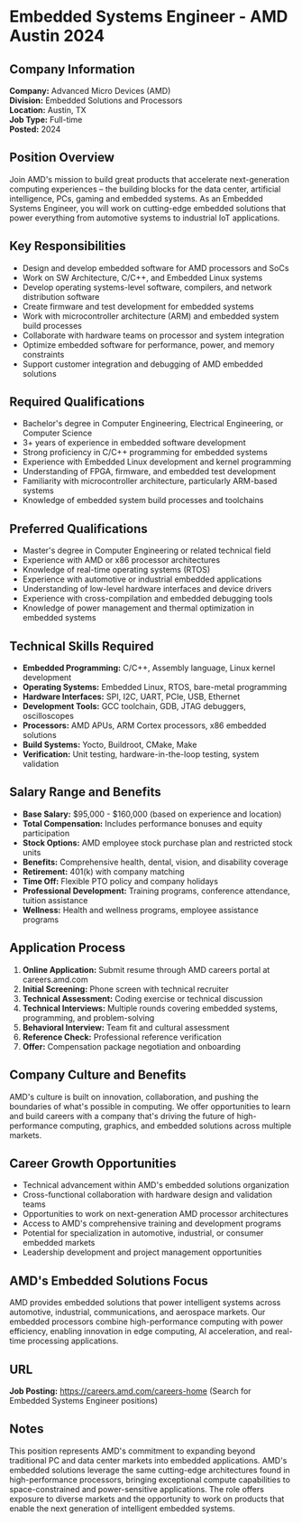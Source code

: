 # Embedded Systems Engineer - AMD Austin 2024

## Company Information
**Company:** Advanced Micro Devices (AMD)  
**Division:** Embedded Solutions and Processors  
**Location:** Austin, TX  
**Job Type:** Full-time  
**Posted:** 2024  

## Position Overview
Join AMD's mission to build great products that accelerate next-generation computing experiences – the building blocks for the data center, artificial intelligence, PCs, gaming and embedded systems. As an Embedded Systems Engineer, you will work on cutting-edge embedded solutions that power everything from automotive systems to industrial IoT applications.

## Key Responsibilities
- Design and develop embedded software for AMD processors and SoCs
- Work on SW Architecture, C/C++, and Embedded Linux systems
- Develop operating systems-level software, compilers, and network distribution software
- Create firmware and test development for embedded systems
- Work with microcontroller architecture (ARM) and embedded system build processes
- Collaborate with hardware teams on processor and system integration
- Optimize embedded software for performance, power, and memory constraints
- Support customer integration and debugging of AMD embedded solutions

## Required Qualifications
- Bachelor's degree in Computer Engineering, Electrical Engineering, or Computer Science
- 3+ years of experience in embedded software development
- Strong proficiency in C/C++ programming for embedded systems
- Experience with Embedded Linux development and kernel programming
- Understanding of FPGA, firmware, and embedded test development
- Familiarity with microcontroller architecture, particularly ARM-based systems
- Knowledge of embedded system build processes and toolchains

## Preferred Qualifications
- Master's degree in Computer Engineering or related technical field
- Experience with AMD or x86 processor architectures
- Knowledge of real-time operating systems (RTOS)
- Experience with automotive or industrial embedded applications
- Understanding of low-level hardware interfaces and device drivers
- Experience with cross-compilation and embedded debugging tools
- Knowledge of power management and thermal optimization in embedded systems

## Technical Skills Required
- **Embedded Programming:** C/C++, Assembly language, Linux kernel development
- **Operating Systems:** Embedded Linux, RTOS, bare-metal programming
- **Hardware Interfaces:** SPI, I2C, UART, PCIe, USB, Ethernet
- **Development Tools:** GCC toolchain, GDB, JTAG debuggers, oscilloscopes
- **Processors:** AMD APUs, ARM Cortex processors, x86 embedded solutions
- **Build Systems:** Yocto, Buildroot, CMake, Make
- **Verification:** Unit testing, hardware-in-the-loop testing, system validation

## Salary Range and Benefits
- **Base Salary:** $95,000 - $160,000 (based on experience and location)
- **Total Compensation:** Includes performance bonuses and equity participation
- **Stock Options:** AMD employee stock purchase plan and restricted stock units
- **Benefits:** Comprehensive health, dental, vision, and disability coverage
- **Retirement:** 401(k) with company matching
- **Time Off:** Flexible PTO policy and company holidays
- **Professional Development:** Training programs, conference attendance, tuition assistance
- **Wellness:** Health and wellness programs, employee assistance programs

## Application Process
1. **Online Application:** Submit resume through AMD careers portal at careers.amd.com
2. **Initial Screening:** Phone screen with technical recruiter
3. **Technical Assessment:** Coding exercise or technical discussion
4. **Technical Interviews:** Multiple rounds covering embedded systems, programming, and problem-solving
5. **Behavioral Interview:** Team fit and cultural assessment
6. **Reference Check:** Professional reference verification
7. **Offer:** Compensation package negotiation and onboarding

## Company Culture and Benefits
AMD's culture is built on innovation, collaboration, and pushing the boundaries of what's possible in computing. We offer opportunities to learn and build careers with a company that's driving the future of high-performance computing, graphics, and embedded solutions across multiple markets.

## Career Growth Opportunities
- Technical advancement within AMD's embedded solutions organization
- Cross-functional collaboration with hardware design and validation teams
- Opportunities to work on next-generation AMD processor architectures
- Access to AMD's comprehensive training and development programs
- Potential for specialization in automotive, industrial, or consumer embedded markets
- Leadership development and project management opportunities

## AMD's Embedded Solutions Focus
AMD provides embedded solutions that power intelligent systems across automotive, industrial, communications, and aerospace markets. Our embedded processors combine high-performance computing with power efficiency, enabling innovation in edge computing, AI acceleration, and real-time processing applications.

## URL
**Job Posting:** https://careers.amd.com/careers-home (Search for Embedded Systems Engineer positions)

## Notes
This position represents AMD's commitment to expanding beyond traditional PC and data center markets into embedded applications. AMD's embedded solutions leverage the same cutting-edge architectures found in high-performance processors, bringing exceptional compute capabilities to space-constrained and power-sensitive applications. The role offers exposure to diverse markets and the opportunity to work on products that enable the next generation of intelligent embedded systems.